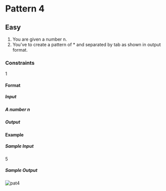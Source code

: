 <h1> Pattern 4 </h1>

<h2> Easy </h2>

1. You are given a number n.
2. You've to create a pattern of * and separated by tab as shown in output format.

<h3> Constraints </h3>

1 

<h4> Format </h4>

<h5> Input <h5>

A number n

  <h5> Output </h5>



  <h4> Example </h4>
 
<h5> Sample Input </h5>

5

  <h5> Sample Output </h5>


![pat4](https://user-images.githubusercontent.com/81521655/142218167-a892ce69-0b3c-458b-b915-9127fa004028.jpeg)
